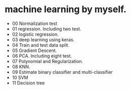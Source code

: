 # machine learning by myself.

* 00 Normalization test
* 01 regression. Including two test.
* 02 logistic regression.
* 03 deep learning using keras.
* 04 Train and test data split.
* 05 Gradient Descent.
* 06 PCA. Including eight test.
* 07 Polynomial and Regularization.
* 08 KNN.
* 09 Estimate binary classifier and multi-classifier
* 10 SVM
* 11 Decision tree
